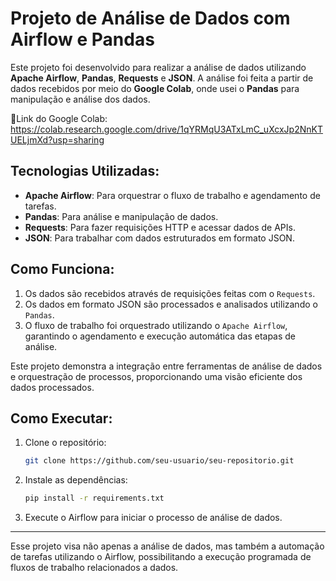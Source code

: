 # Projeto de Análise de Dados com Airflow e Pandas

Este projeto foi desenvolvido para realizar a análise de dados utilizando **Apache Airflow**, **Pandas**, **Requests** e **JSON**. A análise foi feita a partir de dados recebidos por meio do **Google Colab**, onde usei o **Pandas** para manipulação e análise dos dados.

🔗Link do Google Colab: https://colab.research.google.com/drive/1qYRMqU3ATxLmC_uXcxJp2NnKTUELjmXd?usp=sharing

## Tecnologias Utilizadas:
- **Apache Airflow**: Para orquestrar o fluxo de trabalho e agendamento de tarefas.
- **Pandas**: Para análise e manipulação de dados.
- **Requests**: Para fazer requisições HTTP e acessar dados de APIs.
- **JSON**: Para trabalhar com dados estruturados em formato JSON.

## Como Funciona:
1. Os dados são recebidos através de requisições feitas com o `Requests`.
2. Os dados em formato JSON são processados e analisados utilizando o `Pandas`.
3. O fluxo de trabalho foi orquestrado utilizando o `Apache Airflow`, garantindo o agendamento e execução automática das etapas de análise.

Este projeto demonstra a integração entre ferramentas de análise de dados e orquestração de processos, proporcionando uma visão eficiente dos dados processados.

## Como Executar:
1. Clone o repositório:
    ```bash
    git clone https://github.com/seu-usuario/seu-repositorio.git
    ```
2. Instale as dependências:
    ```bash
    pip install -r requirements.txt
    ```
3. Execute o Airflow para iniciar o processo de análise de dados.

---

Esse projeto visa não apenas a análise de dados, mas também a automação de tarefas utilizando o Airflow, possibilitando a execução programada de fluxos de trabalho relacionados a dados.
